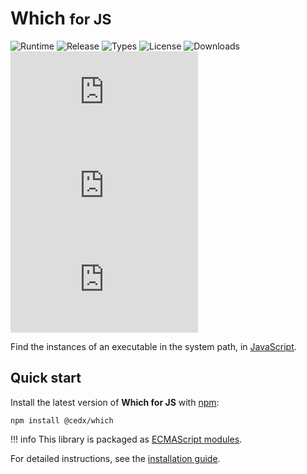 # Which <small>for JS</small>
![Runtime](https://badgen.net/npm/node/@cedx/which) ![Release](https://badgen.net/npm/v/@cedx/which) ![Types](https://badgen.net/npm/types/@cedx/which) ![License](https://badgen.net/npm/license/@cedx/which) ![Downloads](https://badgen.net/npm/dt/@cedx/which) ![Dependencies](https://badgen.net/david/dep/cedx/which.js) ![Coverage](https://badgen.net/coveralls/c/github/cedx/which.js) ![Build](https://badgen.net/github/checks/cedx/which.js)

Find the instances of an executable in the system path,
in [JavaScript](https://developer.mozilla.org/en-US/docs/Web/JavaScript).

## Quick start
Install the latest version of **Which for JS** with [npm](https://www.npmjs.com):

```shell
npm install @cedx/which
```

!!! info
    This library is packaged as [ECMAScript modules](https://nodejs.org/api/esm.html).

For detailed instructions, see the [installation guide](installation.md).
